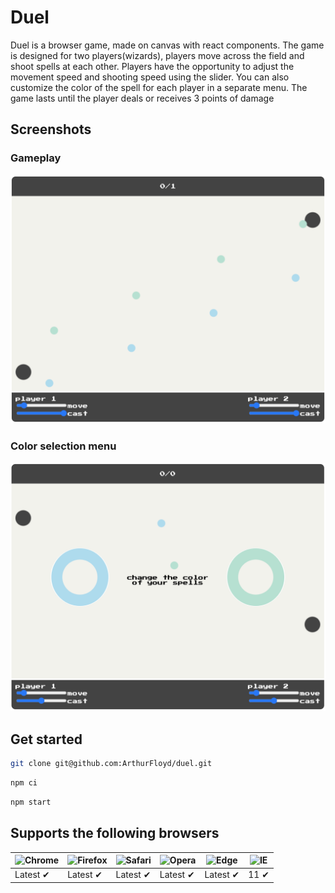 # Duel

Duel is a browser game, made on canvas with react components. The game is designed for two players(wizards), players move across the field and shoot spells at each other. Players have the opportunity to adjust the movement speed and shooting speed using the slider. You can also customize the color of the spell for each player in a separate menu. The game lasts until the player deals or receives 3 points of damage

## Screenshots

### Gameplay

![Изображение][1]

[1]: public/gameplay.png "gameplay"
### Сolor selection menu

![Изображение][2]

[2]: public/colorSelectionMenu.png "Сolor selection menu"
## Get started

```bash
git clone git@github.com:ArthurFloyd/duel.git 
```
```bash
npm ci 
```
```bash
npm start 
```

## Supports the following browsers

![Chrome](https://raw.githubusercontent.com/alrra/browser-logos/main/src/chrome/chrome_48x48.png) | ![Firefox](https://raw.githubusercontent.com/alrra/browser-logos/main/src/firefox/firefox_48x48.png) | ![Safari](https://raw.githubusercontent.com/alrra/browser-logos/main/src/safari/safari_48x48.png) | ![Opera](https://raw.githubusercontent.com/alrra/browser-logos/main/src/opera/opera_48x48.png) | ![Edge](https://raw.githubusercontent.com/alrra/browser-logos/main/src/edge/edge_48x48.png) | ![IE](https://raw.githubusercontent.com/alrra/browser-logos/master/src/archive/internet-explorer_9-11/internet-explorer_9-11_48x48.png) |
--- | --- | --- | --- | --- | --- |
Latest ✔ | Latest ✔ | Latest ✔ | Latest ✔ | Latest ✔ | 11 ✔ |